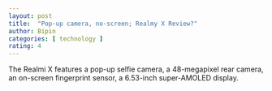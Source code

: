 ```yaml
---
layout: post
title:  "Pop-up camera, no-screen; Realmy X Review?"
author: Bipin
categories: [ technology ]
rating: 4
---
```

The Realmi X features a pop-up selfie camera, a 48-megapixel rear camera, an on-screen fingerprint sensor, a 6.53-inch super-AMOLED display.